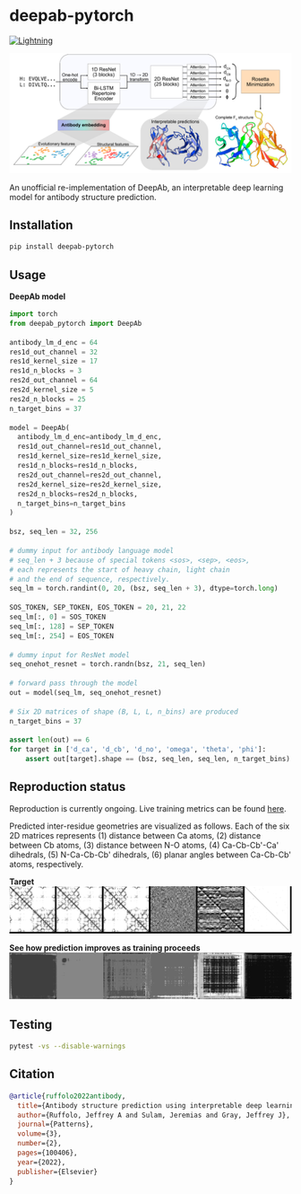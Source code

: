 # deepab-pytorch

[![Lightning](https://img.shields.io/badge/-Lightning-792ee5?logo=pytorchlightning&logoColor=white)](https://github.com/Lightning-AI/lightning)

![img](img/deepab_banner.png)

An unofficial re-implementation of DeepAb, an interpretable deep learning model for antibody structure prediction.

## Installation

```bash
pip install deepab-pytorch
```

## Usage

**DeepAb model**
```python
import torch
from deepab_pytorch import DeepAb

antibody_lm_d_enc = 64
res1d_out_channel = 32
res1d_kernel_size = 17
res1d_n_blocks = 3
res2d_out_channel = 64
res2d_kernel_size = 5
res2d_n_blocks = 25
n_target_bins = 37

model = DeepAb(
  antibody_lm_d_enc=antibody_lm_d_enc,
  res1d_out_channel=res1d_out_channel,
  res1d_kernel_size=res1d_kernel_size,
  res1d_n_blocks=res1d_n_blocks,
  res2d_out_channel=res2d_out_channel,
  res2d_kernel_size=res2d_kernel_size,
  res2d_n_blocks=res2d_n_blocks,
  n_target_bins=n_target_bins
)

bsz, seq_len = 32, 256

# dummy input for antibody language model
# seq_len + 3 because of special tokens <sos>, <sep>, <eos>,
# each represents the start of heavy chain, light chain
# and the end of sequence, respectively.
seq_lm = torch.randint(0, 20, (bsz, seq_len + 3), dtype=torch.long)

SOS_TOKEN, SEP_TOKEN, EOS_TOKEN = 20, 21, 22
seq_lm[:, 0] = SOS_TOKEN
seq_lm[:, 128] = SEP_TOKEN
seq_lm[:, 254] = EOS_TOKEN

# dummy input for ResNet model
seq_onehot_resnet = torch.randn(bsz, 21, seq_len)

# forward pass through the model
out = model(seq_lm, seq_onehot_resnet)

# Six 2D matrices of shape (B, L, L, n_bins) are produced
n_target_bins = 37

assert len(out) == 6
for target in ['d_ca', 'd_cb', 'd_no', 'omega', 'theta', 'phi']:
    assert out[target].shape == (bsz, seq_len, seq_len, n_target_bins)
```

## Reproduction status

Reproduction is currently ongoing.
Live training metrics can be found [here](https://api.wandb.ai/links/dohlee/8y2ko0nn).

Predicted inter-residue geometries are visualized as follows.
Each of the six 2D matrices represents (1) distance between Ca atoms, (2) distance between Cb atoms, (3) distance between N-O atoms, (4) Ca-Cb-Cb'-Ca' dihedrals, (5) N-Ca-Cb-Cb' dihedrals, (6) planar angles between Ca-Cb-Cb' atoms, respectively.

**Target**
![img](img/deepab_validation_target.png)

**See how prediction improves as training proceeds**
![img](img/training_example.gif)


## Testing
```bash
pytest -vs --disable-warnings
```

## Citation
```bibtex
@article{ruffolo2022antibody,
  title={Antibody structure prediction using interpretable deep learning},
  author={Ruffolo, Jeffrey A and Sulam, Jeremias and Gray, Jeffrey J},
  journal={Patterns},
  volume={3},
  number={2},
  pages={100406},
  year={2022},
  publisher={Elsevier}
}
```
